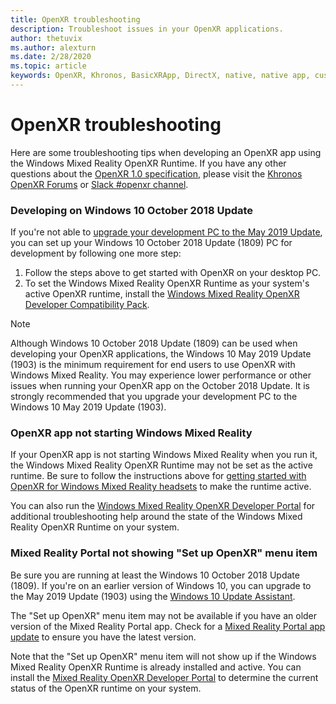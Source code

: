 ```yaml
---
title: OpenXR troubleshooting
description: Troubleshoot issues in your OpenXR applications.
author: thetuvix
ms.author: alexturn
ms.date: 2/28/2020
ms.topic: article
keywords: OpenXR, Khronos, BasicXRApp, DirectX, native, native app, custom engine, middleware, troubleshooting
---
```




# OpenXR troubleshooting

Here are some troubleshooting tips when developing an OpenXR app using the Windows Mixed Reality OpenXR Runtime.  If you have any other questions about the <a href="https://www.khronos.org/registry/OpenXR/specs/1.0/html/xrspec.html" target="_blank">OpenXR 1.0 specification</a>, please visit the <a href="https://community.khronos.org/c/openxr" target="_blank">Khronos OpenXR Forums</a> or <a href="https://khr.io/slack" target="_blank">Slack #openxr channel</a>.

### Developing on Windows 10 October 2018 Update

If you're not able to [upgrade your development PC to the May 2019 Update](https://www.microsoft.com//software-download/windows10), you can set up your Windows 10 October 2018 Update (1809) PC for development by following one more step:

1. Follow the steps above to get started with OpenXR on your desktop PC.
1. To set the Windows Mixed Reality OpenXR Runtime as your system's active OpenXR runtime, install the [Windows Mixed Reality OpenXR Developer Compatibility Pack](https://aka.ms/openxr-compat).

> [!NOTE]
> Although Windows 10 October 2018 Update (1809) can be used when developing your OpenXR applications, the Windows 10 May 2019 Update (1903) is the minimum requirement for end users to use OpenXR with Windows Mixed Reality.  You may experience lower performance or other issues when running your OpenXR app on the October 2018 Update.  It is strongly recommended that you upgrade your development PC to the Windows 10 May 2019 Update (1903).

### OpenXR app not starting Windows Mixed Reality

If your OpenXR app is not starting Windows Mixed Reality when you run it, the Windows Mixed Reality OpenXR Runtime may not be set as the active runtime.  Be sure to follow the instructions above for [getting started with OpenXR for Windows Mixed Reality headsets](openxr-getting-started.md#getting-started-with-openxr-for-windows-mixed-reality-headsets) to make the runtime active.

You can also run the [Windows Mixed Reality OpenXR Developer Portal](openxr-getting-started.md#getting-the-windows-mixed-reality-openxr-developer-portal) for additional troubleshooting help around the state of the Windows Mixed Reality OpenXR Runtime on your system.

### Mixed Reality Portal not showing "Set up OpenXR" menu item

Be sure you are running at least the Windows 10 October 2018 Update (1809).  If you're on an earlier version of Windows 10, you can upgrade to the May 2019 Update (1903) using the [Windows 10 Update Assistant](https://www.microsoft.com//software-download/windows10).

The "Set up OpenXR" menu item may not be available if you have an older version of the Mixed Reality Portal app.  Check for a [Mixed Reality Portal app update](https://www.microsoft.com/p/mixed-reality-portal/9ng1h8b3zc7m) to ensure you have the latest version.

Note that the "Set up OpenXR" menu item will not show up if the Windows Mixed Reality OpenXR Runtime is already installed and active.  You can install the [Mixed Reality OpenXR Developer Portal](openxr-getting-started.md#getting-the-mixed-reality-openxr-developer-portal) to determine the current status of the OpenXR runtime on your system.